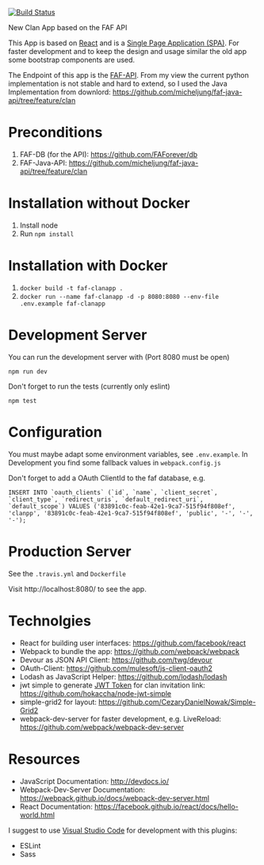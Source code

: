 [![Build Status](https://travis-ci.org/FAForever/clans.svg)](https://travis-ci.org/FAForever/clans)

New Clan App based on the FAF API

This App is based on [React](https://facebook.github.io/react/) and is a [Single Page Application (SPA)](https://www.wikiwand.com/en/Single-page_application). For faster development and to keep the design and usage similar the old app some bootstrap components are used. 

The Endpoint of this app is the [FAF-API](https://github.com/FAForever/api). From my view the current python implementation is not stable and hard to extend, so I used the Java Implementation from downlord: https://github.com/micheljung/faf-java-api/tree/feature/clan

# Preconditions

1. FAF-DB (for the API): https://github.com/FAForever/db
2. FAF-Java-API: https://github.com/micheljung/faf-java-api/tree/feature/clan 

# Installation without Docker

1. Install node
2. Run `npm install`

# Installation with Docker

1. `docker build -t faf-clanapp .`
2. `docker run --name faf-clanapp -d -p 8080:8080 --env-file .env.example faf-clanapp`

# Development Server

You can run the development server with (Port 8080 must be open)

    npm run dev
    
Don't forget to run the tests (currently only eslint)

    npm test 
  
# Configuration

You must maybe adapt some environment variables, see `.env.example`.
In Development you find some fallback values in `webpack.config.js`

Don't forget to add a OAuth ClientId to the faf database, e.g.

    INSERT INTO `oauth_clients` (`id`, `name`, `client_secret`, `client_type`, `redirect_uris`, `default_redirect_uri`, `default_scope`) VALUES ('83891c0c-feab-42e1-9ca7-515f94f808ef', 'clanpp', '83891c0c-feab-42e1-9ca7-515f94f808ef', 'public', '-', '-', '-');

    
# Production Server

See the `.travis.yml` and `Dockerfile`
    
Visit http://localhost:8080/ to see the app.

# Technolgies

* React for building user interfaces: https://github.com/facebook/react
* Webpack to bundle the app: https://github.com/webpack/webpack 
* Devour as JSON API Client: https://github.com/twg/devour
* OAuth-Client: https://github.com/mulesoft/js-client-oauth2 
* Lodash as JavaScript Helper: https://github.com/lodash/lodash
* jwt simple to generate [JWT Token](https://jwt.io/) for clan invitation link: https://github.com/hokaccha/node-jwt-simple
* simple-grid2 for layout: https://github.com/CezaryDanielNowak/Simple-Grid2
* webpack-dev-server for faster development, e.g. LiveReload: https://github.com/webpack/webpack-dev-server


# Resources

* JavaScript Documentation: http://devdocs.io/
* Webpack-Dev-Server Documentation: https://webpack.github.io/docs/webpack-dev-server.html 
* React Documentation: https://facebook.github.io/react/docs/hello-world.html 


I suggest to use [Visual Studio Code](https://facebook.github.io/react/docs/hello-world.html) for development with this plugins:
* ESLint
* Sass

